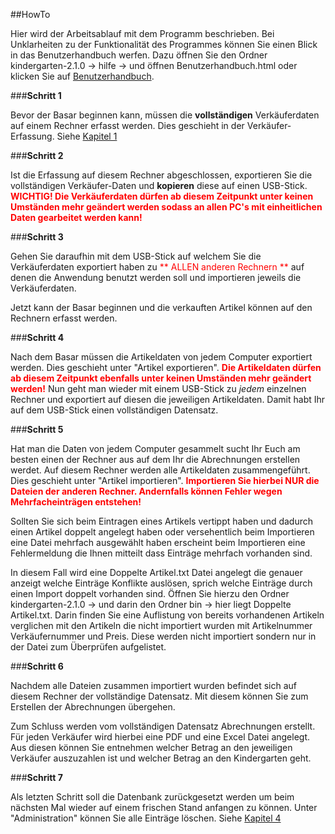 ##HowTo

Hier wird der Arbeitsablauf mit dem Programm beschrieben.
Bei Unklarheiten zu der Funktionalität des Programmes können Sie einen Blick in das Benutzerhandbuch werfen. Dazu öffnen Sie den Ordner 
kindergarten-2.1.0 -> hilfe -> und öffnen Benutzerhandbuch.html
oder klicken Sie auf [Benutzerhandbuch](Benutzerhandbuch.html).

###**Schritt 1**

Bevor der Basar beginnen kann, müssen die **vollständigen** Verkäuferdaten auf einem Rechner erfasst werden. Dies geschieht in der Verkäufer-Erfassung. 
Siehe [Kapitel 1](Benutzerhandbuch.html#erfassung-der-verkufer)

###**Schritt 2**

Ist die Erfassung auf diesem Rechner abgeschlossen, exportieren Sie die vollständigen Verkäufer-Daten und __kopieren__ diese auf einen USB-Stick.
<span style="color:red"> **WICHTIG! Die Verkäuferdaten dürfen ab diesem Zeitpunkt unter keinen Umständen mehr geändert werden sodass an allen PC's mit einheitlichen Daten gearbeitet werden kann!**</span>

###**Schritt 3**

Gehen Sie daraufhin mit dem USB-Stick auf welchem Sie die Verkäuferdaten exportiert haben zu <span style="color:red">** ALLEN anderen Rechnern **</span>  auf denen die Anwendung benutzt werden soll und importieren jeweils die Verkäuferdaten.

Jetzt kann der Basar beginnen und die verkauften Artikel können auf den Rechnern erfasst werden.

###**Schritt 4**

Nach dem Basar müssen die Artikeldaten von jedem Computer exportiert werden. Dies geschieht unter "Artikel exportieren".
<span style="color:red"> **Die Artikeldaten dürfen ab diesem Zeitpunkt ebenfalls unter keinen Umständen mehr geändert werden!**</span>
Nun geht man wieder mit einem USB-Stick zu _jedem_ einzelnen Rechner und exportiert auf diesen die jeweiligen Artikeldaten. Damit habt Ihr auf dem USB-Stick einen vollständigen Datensatz.

###**Schritt 5**

Hat man die Daten von jedem Computer gesammelt sucht Ihr Euch am besten einen der Rechner aus auf dem Ihr die Abrechnungen erstellen werdet. Auf diesem Rechner werden alle Artikeldaten zusammengeführt. Dies geschieht unter "Artikel importieren". 
<span style="color:red"> **Importieren Sie hierbei NUR die Dateien der anderen Rechner. Andernfalls können Fehler wegen Mehrfacheinträgen entstehen!**</span>

Sollten Sie sich beim Eintragen eines Artikels vertippt haben und dadurch einen Artikel doppelt angelegt haben oder versehentlich beim Importieren eine Datei mehrfach ausgewählt haben erscheint beim Importieren eine Fehlermeldung die Ihnen mitteilt dass Einträge mehrfach vorhanden sind.

In diesem Fall wird eine Doppelte Artikel.txt Datei angelegt die genauer anzeigt welche Einträge Konflikte auslösen, sprich welche Einträge durch einen Import doppelt vorhanden sind. Öffnen Sie hierzu den Ordner kindergarten-2.1.0 -> und darin den Ordner bin -> hier liegt Doppelte Artikel.txt. Darin finden Sie eine Auflistung von bereits vorhandenen Artikeln verglichen mit den Artikeln die nicht importiert wurden mit Artikelnummer Verkäufernummer und Preis. Diese werden nicht importiert sondern nur in der Datei zum Überprüfen aufgelistet. 

###**Schritt 6**

Nachdem alle Dateien zusammen importiert wurden befindet sich auf diesem Rechner der vollständige Datensatz. Mit diesem können Sie zum Erstellen der Abrechnungen übergehen.

Zum Schluss werden vom vollständigen Datensatz Abrechnungen erstellt. Für jeden Verkäufer wird hierbei eine PDF und eine Excel Datei angelegt. Aus diesen können Sie entnehmen welcher Betrag an den jeweiligen Verkäufer auszuzahlen ist und welcher Betrag an den Kindergarten geht.

###**Schritt 7**

Als letzten Schritt soll die Datenbank zurückgesetzt werden um beim nächsten Mal wieder auf einem frischen Stand anfangen zu können. Unter "Administration" können Sie alle Einträge löschen.
Siehe [Kapitel 4](Benutzerhandbuch.html#daten-zurcksetzen)



